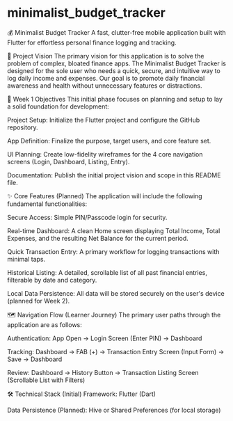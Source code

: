 # minimalist_budget_tracker

💰 Minimalist Budget Tracker
A fast, clutter-free mobile application built with Flutter for effortless personal finance logging and tracking.

🌟 Project Vision
The primary vision for this application is to solve the problem of complex, bloated finance apps. The Minimalist Budget Tracker is designed for the sole user who needs a quick, secure, and intuitive way to log daily income and expenses. Our goal is to promote daily financial awareness and health without unnecessary features or distractions.

🎯 Week 1 Objectives
This initial phase focuses on planning and setup to lay a solid foundation for development:

Project Setup: Initialize the Flutter project and configure the GitHub repository.

App Definition: Finalize the purpose, target users, and core feature set.

UI Planning: Create low-fidelity wireframes for the 4 core navigation screens (Login, Dashboard, Listing, Entry).

Documentation: Publish the initial project vision and scope in this README file.

✨ Core Features (Planned)
The application will include the following fundamental functionalities:

Secure Access: Simple PIN/Passcode login for security.

Real-time Dashboard: A clean Home screen displaying Total Income, Total Expenses, and the resulting Net Balance for the current period.

Quick Transaction Entry: A primary workflow for logging transactions with minimal taps.

Historical Listing: A detailed, scrollable list of all past financial entries, filterable by date and category.

Local Data Persistence: All data will be stored securely on the user's device (planned for Week 2).

🗺️ Navigation Flow (Learner Journey)
The primary user paths through the application are as follows:

Authentication: App Open → Login Screen (Enter PIN) → Dashboard

Tracking: Dashboard → FAB (+) → Transaction Entry Screen (Input Form) → Save → Dashboard

Review: Dashboard → History Button → Transaction Listing Screen (Scrollable List with Filters)

🛠️ Technical Stack (Initial)
Framework: Flutter (Dart)

Data Persistence (Planned): Hive or Shared Preferences (for local storage)
